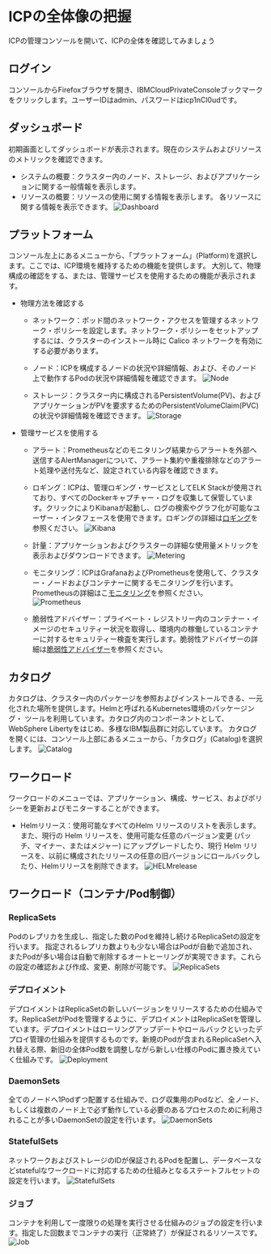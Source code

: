 # ICPの全体像の把握

ICPの管理コンソールを開いて、ICPの全体を確認してみましょう

## ログイン

コンソールからFirefoxブラウザを開き、IBMCloudPrivateConsoleブックマークをクリックします。ユーザーIDはadmin、パスワードはicp1nCl0udです。

## ダッシュボード

初期画面としてダッシュボードが表示されます。現在のシステムおよびリソースのメトリックを確認できます。
- システムの概要：クラスター内のノード、ストレージ、およびアプリケーションに関する一般情報を表示します。
- リソースの概要：リソースの使用に関する情報を表示します。 各リソースに関する情報を表示できます。
![Dashboard](https://github.com/ICpTrial/ICPTrialJapan/blob/master/pictures/dashboard.png)

## プラットフォーム

コンソール左上にあるメニューから、「プラットフォーム」(Platform)を選択します。ここでは、ICP環境を維持するための機能を提供します。
大別して、物理構成の確認をする、または、管理サービスを使用するための機能が表示されます。
- 物理方法を確認する
  - ネットワーク：ポッド間のネットワーク・アクセスを管理するネットワーク・ポリシーを設定します。ネットワーク・ポリシーをセットアップするには、クラスターのインストール時に Calico ネットワークを有効にする必要があります。
  
  - ノード：ICPを構成するノードの状況や詳細情報、および、そのノード上で動作するPodの状況や詳細情報を確認できます。
  ![Node](https://github.com/ICpTrial/ICPTrialJapan/blob/master/pictures/device_node.png)
  
  - ストレージ：クラスター内に構成されるPersistentVolume(PV)、およびアプリケーションがPVを要求するためのPersistentVolumeClaim(PVC)の状況や詳細情報を確認できます。
  ![Storage](https://github.com/ICpTrial/ICPTrialJapan/blob/master/pictures/storage.png)
  
- 管理サービスを使用する
  - アラート：Prometheusなどのモニタリング結果からアラートを外部へ送信するAlertManagerについて、アラート集約や重複排除などのアラート処理や送付先など、設定されている内容を確認できます。
  
  - ロギング：ICPは、管理ロギング・サービスとしてELK Stackが使用されており、すべてのDockerキャプチャー・ログを収集して保管しています。クリックによりKibanaが起動し、ログの検索やグラフ化が可能なユーザー・インタフェースを使用できます。ロギングの詳細は[ロギング](https://github.com/ICpTrial/ICPTrialJapan/blob/master/logging.md)を参照ください。
  ![Kibana](https://github.com/ICpTrial/ICPTrialJapan/blob/master/pictures/kibana.png)
  
  - 計量：アプリケーションおよびクラスターの詳細な使用量メトリックを表示およびダウンロードできます。
  ![Metering](https://github.com/ICpTrial/ICPTrialJapan/blob/master/pictures/metering.png)
  
  - モニタリング：ICPはGrafanaおよびPrometheusを使用して、クラスター・ノードおよびコンテナーに関するモニタリングを行います。Prometheusの詳細はこ[モニタリング](https://github.com/ICpTrial/ICPTrialJapan/blob/master/monitoring.md)を参照ください。   
  ![Prometheus](https://github.com/ICpTrial/ICPTrialJapan/blob/master/pictures/prometheus.png)
  
  - 脆弱性アドバイザー：プライベート・レジストリー内のコンテナー・イメージのセキュリティー状況を取得し、環境内の稼働しているコンテナーに対するセキュリティー検査を実行します。脆弱性アドバイザーの詳細は[脆弱性アドバイザー](https://github.com/ICpTrial/ICPTrialJapan/blob/master/vulnerabilityadvisor.md)を参照ください。

## カタログ

カタログは、クラスター内のパッケージを参照およびインストールできる、一元化された場所を提供します。Helmと呼ばれるKubernetes環境のパッケージング・
ツールを利用しています。カタログ内のコンポーネントとして、WebSphere Libertyをはじめ、多様なIBM製品群に対応しています。
カタログを開くには、コンソール上部にあるメニューから、「カタログ」(Catalog)を選択します。
![Catalog](https://github.com/ICpTrial/ICPTrialJapan/blob/master/pictures/catalog.png)

## ワークロード

ワークロードのメニューでは、アプリケーション、構成、サービス、およびポリシーを更新およびモニターすることができます。
- Helmリリース：使用可能なすべてのHelm リリースのリストを表示します。また、現行の Helm リリースを、使用可能な任意のバージョン変更 (パッチ、マイナー、またはメジャー) にアップグレードしたり、現行 Helm リリースを、以前に構成されたリリースの任意の旧バージョンにロールバックしたり、Helmリリースを削除できます。
![HELMrelease](https://github.com/ICpTrial/ICPTrialJapan/blob/master/pictures/helmrelease.png)

## ワークロード（コンテナ/Pod制御）

### ReplicaSets

Podのレプリカを生成し、指定した数のPodを維持し続けるReplicaSetの設定を行います。
指定されるレプリカ数よりも少ない場合はPodが自動で追加され、またPodが多い場合は自動で削除するオートヒーリングが実現できます。これらの設定の確認および作成、変更、削除が可能です。
![ReplicaSets](https://github.com/ICpTrial/ICPTrialJapan/blob/master/pictures/replicasets.png)

### デプロイメント

デプロイメントはReplicaSetの新しいバージョンをリリースするための仕組みです。ReplicaSetがPodを管理するように、デプロイメントはReplicaSetを管理しています。デプロイメントはローリングアップデートやロールバックといったデプロイ管理の仕組みを提供するものです。新規のPodが含まれるReplicaSetへ入れ替える際、新旧の全体Pod数を調整しながら新しい仕様のPodに置き換えていく仕組みです。
![Deployment](https://github.com/ICpTrial/ICPTrialJapan/blob/master/pictures/deployment.png)

### DaemonSets

全てのノードへ1Podずつ配置する仕組みで、ログ収集用のPodなど、全ノード、もしくは複数のノード上で必ず動作している必要のあるプロセスのために利用されることが多いDaemonSetの設定を行います。
![DaemonSets](https://github.com/ICpTrial/ICPTrialJapan/blob/master/pictures/daemonsets.png)

### StatefulSets

ネットワークおよびストレージのIDが保証されるPodを配置し、データベースなどstatefulなワークロードに対応するための仕組みとなるステートフルセットの設定を行います。
![StatefulSets](https://github.com/ICpTrial/ICPTrialJapan/blob/master/pictures/statefulsets.png)

### ジョブ

コンテナを利用して一度限りの処理を実行させる仕組みのジョブの設定を行います。指定した回数までコンテナの実行（正常終了）が保証されるリソースです。
![Job](https://github.com/ICpTrial/ICPTrialJapan/blob/master/pictures/job.png)
